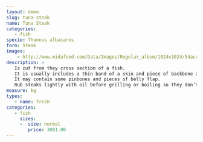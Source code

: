 ```yaml
---
layout: demo
slug: tuna-steak
name: Tuna Steak
categories:
   - fish
specie: Thunnus albacares
form: Steak
images:
    - http://www.midafood.com/Data/Images/Regular_album/1024x1024/54ace22db0155679.JPG
description: >
   Is cut from they cross section of a fish.
   It is usually includes a thin band of a skin and piece of backbone and ranges in thickness from ½ to 2 inches.
   It may contain some pinbones and pieces of belly flap.
   Rub steaks lightly with oil before grilling or boiling so they don’t dry out.
measure: kg
types:
   - name: fresh
categories:
   - fish
     sizes:
     -  size: normal
        price: 3081.00
---
```

